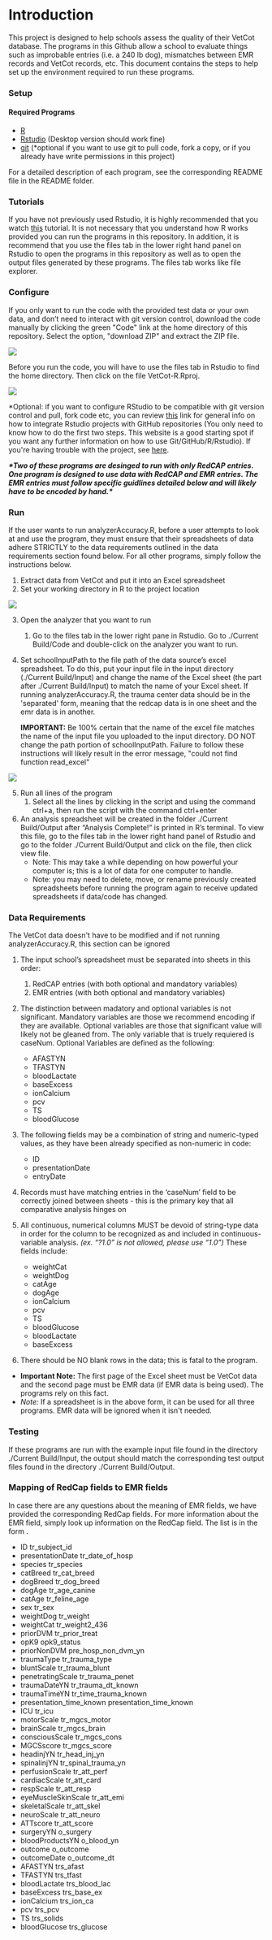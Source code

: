 # Introduction
This project is designed to help schools assess the quality of their VetCot database. The programs in this Github allow a school to evaluate things such as improbable entries (i.e. a 240 lb dog), mismatches between EMR records and VetCot records, etc. This document contains the steps to help set up the environment required to run these programs.

### Setup
#### Required Programs
* [R](https://cran.r-project.org/)
* [Rstudio](https://www.rstudio.com/products/rstudio/download/) (Desktop version should work fine)
* [git](https://git-scm.com/downloads) (*optional if you want to use git to pull code, fork a copy, or if you already have write permissions in this project)

For a detailed description of each program, see the corresponding README file in the README folder.

### Tutorials
If you have not previously used Rstudio, it is highly recommended that you watch [this](https://www.youtube.com/watch?v=FIrsOBy5k58) tutorial. It is not necessary that you understand how R works provided you can run the programs in this repository. In addition, it is recommend that you use the files tab in the lower right hand panel on Rstudio to open the programs in this repository as well as to open the output files generated by these programs. The files tab works like file explorer. 

### Configure
If you only want to run the code with the provided test data or your own data, and don’t need to interact with git version control, download the code manually by clicking the green "Code" link at the home directory of this repository. Select the option, "download ZIP" and extract the ZIP file. 

![](./Images/Green_Code_Button.png)

Before you run the code, you will have to use the files tab in Rstudio to find the home directory. Then click on the file VetCot-R.Rproj.

![](./Images/Rproj.png)

*Optional: if you want to configure RStudio to be compatible with git version control and pull, fork code etc, you can review [this](https://cfss.uchicago.edu/setup/git-with-rstudio/) link for general info on how to integrate Rstudio projects with GitHub repositories (You only need to know how to do the first two steps. This website is a good starting spot if you want any further information on how to use Git/GitHub/R/Rstudio). If you're having trouble with the project, see [here](https://support.rstudio.com/hc/en-us/articles/200526207-Using-Projects).

***\*Two of these programs are desinged to run with only RedCAP entries. One program is designed to use data with RedCAP and EMR entries. The EMR entries must follow specific guidlines detailed below and will likely have to be encoded by hand.\**** 

### Run

If the user wants to run analyzerAccuracy.R, before a user attempts to look at and use the program, they must ensure that their spreadsheets of data adhere STRICTLY to the data requirements outlined in the data requirements section found below. For all other programs, simply follow the instructions below.
1. Extract data from VetCot and put it into an Excel spreadsheet
2. Set your working directory in R to the project location 

![](./Images/Set_Working_Directory.png)

3. Open the analyzer that you want to run
   1.  Go to the files tab in the lower right pane in Rstudio. Go to ./Current Build/Code and double-click on the analyzer you want to run.
4. Set schoolInputPath to the file path of the data source’s excel spreadsheet. To do this, put your input file in the input directory (./Current Build/Input) and change the name of the Excel sheet (the part after ./Current Build/Input) to match the name of your Excel sheet. If running analyzerAccuracy.R, the trauma center data should be in the 'separated' form, meaning that the redcap data is in one sheet and the emr data is in another. 
   
   **IMPORTANT:** Be 100% certain that the name of the excel file matches the name of the input file you uploaded to the input directory. DO NOT change the path portion of schoolInputPath. Failure to follow these instructions will likely result in the error message, "could not find function read_excel"

![](./Images/Pathnames.png)

5. Run all lines of the program 
   1. Select all the lines by clicking in the script and using the command ctrl+a, then run the script with the command ctrl+enter 
6. An analysis spreadsheet will be created in the folder ./Current Build/Output after “Analysis Complete!” is printed in R’s terminal. To view this file, go to the files tab in the lower right hand panel of Rstudio and go to the folder ./Current Build/Output and click on the file, then click view file. 
   - Note: This may take a while depending on how powerful your computer is; this is a lot of data for one computer to handle. 
   - Note: you may need to delete, move, or rename previously created spreadsheets before running the program again to receive updated spreadsheets if data/code has changed.

### Data Requirements
The VetCot data doesn't have to be modified and if not running analyzerAccuracy.R, this section can be ignored
1. The input school’s spreadsheet must be separated into sheets in this order: 
   1. RedCAP entries (with both optional and mandatory variables) 
   2. EMR entries (with both optional and mandatory variables) 
2. The distinction between madatory and optional variables is not significant. Mandatory variables are those we recommend encoding if they are available. Optional variables are those that significant value will likely not be gleaned from. The only variable that is truely requiered is caseNum. Optional Variables are defined as the following: 
   - AFASTYN 
   - TFASTYN 
   - bloodLactate 
   - baseExcess 
   - ionCalcium 
   - pcv 
   - TS 
   - bloodGlucose 
3. The following fields may be a combination of string and numeric-typed values, as they have been already specified as non-numeric in code: 
   - ID 
   - presentationDate 
   - entryDate 
4. Records must have matching entries in the ‘caseNum’ field to be correctly joined between sheets - this is the primary key that all comparative analysis hinges on 
5. All continuous, numerical columns MUST be devoid of string-type data in order for the column to be recognized as and included in continuous-variable analysis. *(ex. “?1.0” is not allowed, please use “1.0”)* These fields include: 

   - weightCat 
   - weightDog 
   - catAge 
   - dogAge 
   - ionCalcium 
   - pcv 
   - TS 
   - bloodGlucose 
   - bloodLactate 
   - baseExcess 
6. There should be NO blank rows in the data; this is fatal to the program.
- **Important Note:** The first page of the Excel sheet must be VetCot data and the second page must be EMR data (if EMR data is being used). The programs rely on this fact.
- *Note:* If a spreadsheet is in the above form, it can be used for all three programs. EMR data will be ignored when it isn't needed.
### Testing
If these programs are run with the example input file found in the directory ./Current Build/Input, the output should match the corresponding test output files found in the directory ./Current Build/Output.

### Mapping of RedCap fields to EMR fields
In case there are any questions about the meaning of EMR fields, we have provided the corresponding RedCap fields. For more information about the EMR field, simply look up information on the RedCap field. The list is in the form <EMR field> <corresponding RedCap field>.
   - ID tr_subject_id
   - presentationDate tr_date_of_hosp
   - species tr_species
   - catBreed tr_cat_breed
   - dogBreed tr_dog_breed
   - dogAge tr_age_canine
   - catAge tr_feline_age
   - sex tr_sex
   - weightDog tr_weight
   - weightCat tr_weight2_436
   - priorDVM tr_prior_treat
   - opK9 opk9_status
   - priorNonDVM pre_hosp_non_dvm_yn
   - traumaType tr_trauma_type
   - bluntScale tr_trauma_blunt
   - penetratingScale tr_trauma_penet
   - traumaDateYN tr_trauma_dt_known
   - traumaTimeYN tr_time_trauma_known
   - presentation_time_known presentation_time_known
   - ICU tr_icu
   - motorScale tr_mgcs_motor
   - brainScale tr_mgcs_brain
   - consciousScale tr_mgcs_cons
   - MGCSscore tr_mgcs_score
   - headinjYN tr_head_inj_yn
   - spinalinjYN tr_spinal_trauma_yn
   - perfusionScale tr_att_perf
   - cardiacScale tr_att_card
   - respScale tr_att_resp
   - eyeMuscleSkinScale tr_att_emi
   - skeletalScale tr_att_skel
   - neuroScale tr_att_neuro
   - ATTscore tr_att_score
   - surgeryYN o_surgery
   - bloodProductsYN o_blood_yn
   - outcome o_outcome
   - outcomeDate o_outcome_dt
   - AFASTYN trs_afast
   - TFASTYN trs_tfast
   - bloodLactate trs_blood_lac
   - baseExcess trs_base_ex
   - ionCalcium trs_ion_ca
   - pcv trs_pcv
   - TS trs_solids
   - bloodGlucose trs_glucose

